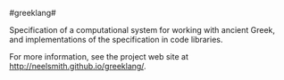 #greeklang#

Specification of a computational system for working with ancient Greek, and implementations of the specification in code libraries.

For more information, see the project web site at <http://neelsmith.github.io/greeklang/>.
